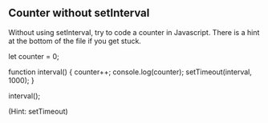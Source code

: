 ## Counter without setInterval

Without using setInterval, try to code a counter in Javascript. There is a hint at the bottom of the file if you get stuck.

let counter = 0;

function interval() {
counter++;
console.log(counter);
setTimeout(interval, 1000);
}

interval();

(Hint: setTimeout)
